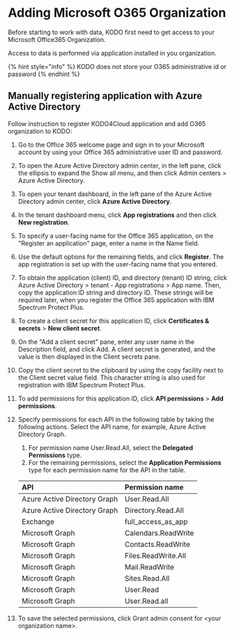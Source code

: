 # Adding Microsoft O365 Organization

Before starting to work with data, KODO first need to get access to your Microsoft Office365 Organization.

Access to data is performed via application installed in you organization. 

{% hint style="info" %}
KODO does not store your O365 administrative id or password
{% endhint %}

## Manually registering application with Azure Active Directory

Follow instruction to register KODO4Cloud application and add O365 organization to KODO:



1. Go to the Office 365 welcome page and sign in to your Microsoft account by using your Office 365 administrative user ID and password.
2. To open the Azure Active Directory admin center, in the left pane, click the ellipsis to expand the Show all menu, and then click Admin centers &gt; Azure Active Directory.
3. To open your tenant dashboard, in the left pane of the Azure Active Directory admin center, click **Azure Active Directory**.
4. In the tenant dashboard menu, click **App registrations** and then click **New registration**.
5. To specify a user-facing name for the Office 365 application, on the "Register an application" page, enter a name in the Name field.
6. Use the default options for the remaining fields, and click **Register**. The app registration is set up with the user-facing name that you entered.
7. To obtain the application \(client\) ID, and directory \(tenant\) ID string, click Azure Active Directory &gt; tenant - App registrations &gt; App name. Then, copy the application ID string and directory ID. These strings will be required later, when you register the Office 365 application with IBM Spectrum Protect Plus.
8. To create a client secret for this application ID, click **Certificates & secrets** &gt; **New client secret**.
9. On the "Add a client secret" pane, enter any user name in the Description field, and click Add. A client secret is generated, and the value is then displayed in the Client secrets pane.
10. Copy the client secret to the clipboard by using the copy facility next to the Client secret value field. This character string is also used for registration with IBM Spectrum Protect Plus.
11. To add permissions for this application ID, click **API permissions** &gt; **Add permissions**.
12. Specify permissions for each API in the following table by taking the following actions. Select the API name, for example, Azure Active Directory Graph.

    1. For permission name User.Read.All, select the **Delegated Permissions** type.
    2. For the remaining permissions, select the **Application Permissions** type for each permission name for the API in the table.

    | API | Permission name |
    | :--- | :--- |
    | Azure Active Directory Graph | User.Read.All |
    | Azure Active Directory Graph | Directory.Read.All |
    | Exchange | full\_access\_as\_app |
    | Microsoft Graph | Calendars.ReadWrite |
    | Microsoft Graph | Contacts.ReadWrite |
    | Microsoft Graph | Files.ReadWrite.All |
    | Microsoft Graph | Mail.ReadWrite |
    | Microsoft Graph | Sites.Read.All |
    | Microsoft Graph | User.Read |
    | Microsoft Graph | User.Read.all |

13. To save the selected permissions, click Grant admin consent for &lt;your organization name&gt;.

